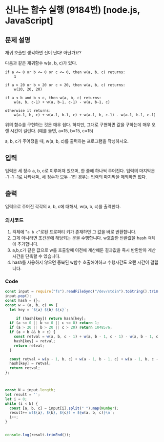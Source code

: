 # 신나는 함수 실행 (9184번) [node.js, JavaScript] 

## 문제 설명
재귀 호출만 생각하면 신이 난다! 아닌가요?

다음과 같은 재귀함수 w(a, b, c)가 있다.
```
if a <= 0 or b <= 0 or c <= 0, then w(a, b, c) returns:
    1

if a > 20 or b > 20 or c > 20, then w(a, b, c) returns:
    w(20, 20, 20)

if a < b and b < c, then w(a, b, c) returns:
    w(a, b, c-1) + w(a, b-1, c-1) - w(a, b-1, c)

otherwise it returns:
    w(a-1, b, c) + w(a-1, b-1, c) + w(a-1, b, c-1) - w(a-1, b-1, c-1)
```
위의 함수를 구현하는 것은 매우 쉽다. 하지만, 그대로 구현하면 값을 구하는데 매우 오랜 시간이 걸린다. (예를 들면, a=15, b=15, c=15)

a, b, c가 주어졌을 때, w(a, b, c)를 출력하는 프로그램을 작성하시오.

## 입력
입력은 세 정수 a, b, c로 이루어져 있으며, 한 줄에 하나씩 주어진다. 입력의 마지막은 -1 -1 -1로 나타내며, 세 정수가 모두 -1인 경우는 입력의 마지막을 제외하면 없다.

## 출력
입력으로 주어진 각각의 a, b, c에 대해서, w(a, b, c)를 출력한다.

### 의사코드 
1. 객체에 "`a b c`"로된 프로퍼티 키가 존재하면 그 값을 바로 반환합니다.
2. 그게 아니라면 조건문에 해당되는 문을 수행합니다. w호출한 반환값을 hash 객체에 추가합니다. 
3. a,b,c가 같은 값으로 w를 호출할때 이전에 계산해둔 결과값을 즉시 반환받아 계산시간을 단축할 수 있습니다. 
4. hash를 사용하지 않으면 중복된 w함수 호출해야하고 수행시간도 오랜 시간이 걸립니다.

### Code
```js
const input = require("fs").readFileSync("/dev/stdin").toString().trim().split("\n"); 
input.pop();
const hash = {};
const w = (a, b, c) => {
  let key = `${a} ${b} ${c}`;

     if (hash[key]) return hash[key];
  if (a <= 0 || b <= 0 || c <= 0) return 1;
  if (a > 20 || b > 20 || c > 20) return 1048576;
  if (a < b && b < c) {
    const retval = w(a, b, c - 1) + w(a, b - 1, c - 1) - w(a, b - 1, c);
    hash[key] = retval;
    return retval;
  }

  const retval = w(a - 1, b, c) + w(a - 1, b - 1, c) + w(a - 1, b, c - 1) - w(a - 1, b - 1, c - 1);
  hash[key] = retval;
  return retval;
};



const N = input.length;
let result = '';
let i = 0;
while (i < N) {
  const [a, b, c] = input[i].split(" ").map(Number);
  result+=`w(${a}, ${b}, ${c}) = ${w(a, b, c)}\n`;
  i++;
}


console.log(result.trimEnd());
```